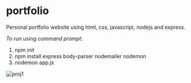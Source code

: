 # portfolio
Personal portfolio website using html, css, javascript, nodejs and express.

*To run using command prompt:*
1. npm init
2. npm install express body-parser nodemailer nodemon
3. nodemon app.js

![proj1](https://github.com/arati6521/portfolio/assets/150446306/2ad61769-223c-48c5-8999-591a05566170)

